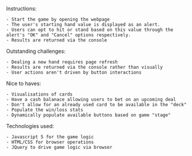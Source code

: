 Instructions:

	- Start the game by opening the webpage
	- The user's starting hand value is displayed as an alert.
	- Users can opt to hit or stand based on this value through the alert's "OK" and "Cancel" options respectively.
	- Results are returned via the console



Outstanding challenges:


	- Dealing a new hand requires page refresh
	- Results are returned via the console rather than visually
	- User actions aren't driven by button interactions


Nice to haves:

	- Visualisations of cards
	- Have a cash balanace allowing users to bet on an upcoming deal
	- Don't allow for an already used card to be available in the "deck"
	- Populate the win/loss stats
	- Dynamically populate available buttons based on game "stage"

Technologies used:

	- Javascript 5 for the game logic
	- HTML/CSS for browser operations
	- JQuery to drive game logic via browser